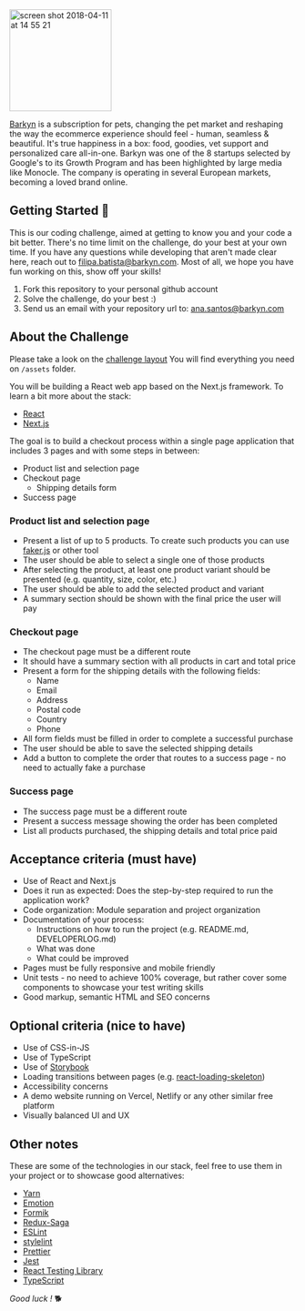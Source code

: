 <img width="179" alt="screen shot 2018-04-11 at 14 55 21" src="https://images.prismic.io/barkyn/39a6fcbe-be3d-4c12-b568-69a3e7dc6db2_logo.png?auto=compress,format">

[Barkyn](https://www.barkyn.com/) is a subscription for pets, changing the pet market and reshaping the way the ecommerce experience should feel - human, seamless & beautiful.
It's true happiness in a box: food, goodies, vet support and personalized care all-in-one.
Barkyn was one of the 8 startups selected by Google's to its Growth Program and has been highlighted by large media like Monocle. The company is operating in several European markets, becoming a loved brand online.

## Getting Started 🐶

This is our coding challenge, aimed at getting to know you and your code a bit better.
There's no time limit on the challenge, do your best at your own time.
If you have any questions while developing that aren't made clear here, reach out to [filipa.batista@barkyn.com](mailto:filipa.batista@barkyn.com).
Most of all, we hope you have fun working on this, show off your skills!

1.  Fork this repository to your personal github account
2.  Solve the challenge, do your best :)
3.  Send us an email with your repository url to: [ana.santos@barkyn.com](mailto:ana.santos@barkyn.com)

## About the Challenge

Please take a look on the [challenge layout](https://app.abstract.com/projects/2095792b-5852-4b0a-9cc9-bcb29996a2d7/branches/master/collections/ceba3155-5c51-4969-8b5f-f3167776aa3e)
You will find everything you need on `/assets` folder.

You will be building a React web app based on the Next.js framework.
To learn a bit more about the stack:

- [React](https://facebook.github.io/react)
- [Next.js](https://nextjs.org)

The goal is to build a checkout process within a single page application that includes 3 pages and with some steps in between:

- Product list and selection page
- Checkout page
  - Shipping details form
- Success page

### Product list and selection page

- Present a list of up to 5 products. To create such products you can use [faker.js](https://rawgit.com/Marak/faker.js/master/examples/browser/index.html#commerce) or other tool
- The user should be able to select a single one of those products
- After selecting the product, at least one product variant should be presented (e.g. quantity, size, color, etc.)
- The user should be able to add the selected product and variant
- A summary section should be shown with the final price the user will pay

### Checkout page

- The checkout page must be a different route
- It should have a summary section with all products in cart and total price
- Present a form for the shipping details with the following fields:
  - Name
  - Email
  - Address
  - Postal code
  - Country
  - Phone
- All form fields must be filled in order to complete a successful purchase
- The user should be able to save the selected shipping details
- Add a button to complete the order that routes to a success page - no need to actually fake a purchase

### Success page

- The success page must be a different route
- Present a success message showing the order has been completed
- List all products purchased, the shipping details and total price paid

## Acceptance criteria (must have)

- Use of React and Next.js
- Does it run as expected: Does the step-by-step required to run the application work?
- Code organization: Module separation and project organization
- Documentation of your process:
  - Instructions on how to run the project (e.g. README.md, DEVELOPERLOG.md)
  - What was done
  - What could be improved
- Pages must be fully responsive and mobile friendly
- Unit tests - no need to achieve 100% coverage, but rather cover some components to showcase your test writing skills
- Good markup, semantic HTML and SEO concerns

## Optional criteria (nice to have)

- Use of CSS-in-JS
- Use of TypeScript
- Use of [Storybook](https://storybook.js.org)
- Loading transitions between pages (e.g. [react-loading-skeleton](https://github.com/dvtng/react-loading-skeleton))
- Accessibility concerns
- A demo website running on Vercel, Netlify or any other similar free platform
- Visually balanced UI and UX

## Other notes

These are some of the technologies in our stack, feel free to use them in your project or to showcase good alternatives:

- [Yarn](https://yarnpkg.com)
- [Emotion](https://emotion.sh)
- [Formik](https://formik.org)
- [Redux-Saga](https://redux-saga.js.org)
- [ESLint](https://eslint.org)
- [stylelint](https://stylelint.io)
- [Prettier](https://prettier.io)
- [Jest](https://jestjs.io)
- [React Testing Library](https://testing-library.com)
- [TypeScript](https://www.typescriptlang.org)

_Good luck !_ 🐕
